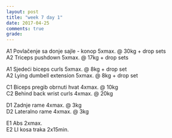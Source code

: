 ```yaml
---
layout: post
title: "week 7 day 1"
date: 2017-04-25
comments: true
grade:
---
```


A1 Povlačenje sa donje sajle - konop 5xmax. @ 30kg + drop sets       
A2 Triceps pushdown 5xmax. @ 17kg + drop sets     

A1 Sjedeći biceps curls 5xmax. @ 8kg + drop set       
A2 Lying dumbell extension 5xmax. @ 8kg + drop set              

C1 Biceps pregib obrnuti hvat 4xmax. @ 10kg     
C2 Behind back wrist curls 4xmax. @ 20kg        

D1 Zadnje rame 4xmax. @ 3kg      
D2 Lateralno rame 4xmax. @ 3kg   

E1 Abs 2xmax.   
E2 LI kosa traka 2x15min.  
